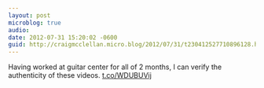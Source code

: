 ```yaml
---
layout: post
microblog: true
audio: 
date: 2012-07-31 15:20:02 -0600
guid: http://craigmcclellan.micro.blog/2012/07/31/t230412527710896128.html
---
```

Having worked at guitar center for all of 2 months, I can verify the authenticity of these videos. [t.co/WDUBUVij](http://t.co/WDUBUVij)
